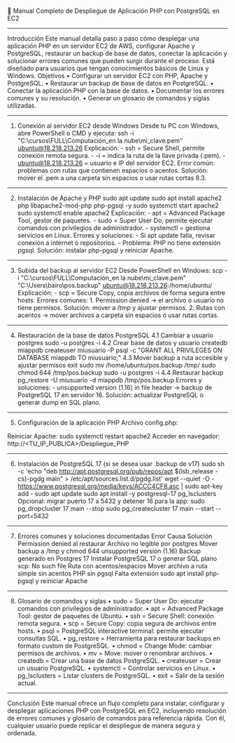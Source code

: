 📝 Manual Completo de Despliegue de Aplicación PHP con PostgreSQL en EC2
________________________________________
Introducción
Este manual detalla paso a paso cómo desplegar una aplicación PHP en un servidor EC2 de AWS, configurar Apache y PostgreSQL, restaurar un backup de base de datos, conectar la aplicación y solucionar errores comunes que pueden surgir durante el proceso. Está diseñado para usuarios que tengan conocimientos básicos de Linux y Windows.
Objetivos
•	Configurar un servidor EC2 con PHP, Apache y PostgreSQL.
•	Restaurar un backup de base de datos en PostgreSQL.
•	Conectar la aplicación PHP con la base de datos.
•	Documentar los errores comunes y su resolución.
•	Generar un glosario de comandos y siglas utilizadas.
________________________________________
1. Conexión al servidor EC2 desde Windows
Desde tu PC con Windows, abre PowerShell o CMD y ejecuta:
ssh -i "C:\cursos\FULL\Computación_en la nube\mi_clave.pem" ubuntu@18.218.213.26
Explicación: - ssh = Secure Shell, permite conexión remota segura. - -i = indica la ruta de la llave privada (.pem). - ubuntu@18.218.213.26 = usuario e IP del servidor EC2.
Error común: problemas con rutas que contienen espacios o acentos. Solución: mover el .pem a una carpeta sin espacios o usar rutas cortas 8.3.
________________________________________
2. Instalación de Apache y PHP
sudo apt update
sudo apt install apache2 php libapache2-mod-php php-pgsql -y
sudo systemctl start apache2
sudo systemctl enable apache2
Explicación: - apt = Advanced Package Tool, gestor de paquetes. - sudo = Super User Do, permite ejecutar comandos con privilegios de administrador. - systemctl = gestiona servicios en Linux.
Errores y soluciones: - Si apt update falla, revisar conexión a internet o repositorios. - Problema: PHP no tiene extensión pgsql. Solución: instalar php-pgsql y reiniciar Apache.
________________________________________
3. Subida del backup al servidor EC2
Desde PowerShell en Windows:
scp -i "C:\cursos\FULL\Computación_en la nube\mi_clave.pem" "C:\Users\bairo\pos.backup" ubuntu@18.218.213.26:/home/ubuntu/
Explicación: - scp = Secure Copy, copia archivos de forma segura entre hosts.
Errores comunes: 1. Permission denied → el archivo o usuario no tiene permisos. Solución: mover a /tmp y ajustar permisos. 2. Rutas con acentos → mover archivos a carpeta sin espacios o usar rutas cortas.
________________________________________
4. Restauración de la base de datos PostgreSQL
4.1 Cambiar a usuario postgres
sudo -u postgres -i
4.2 Crear base de datos y usuario
createdb miappdb
createuser miusuario -P
psql -c "GRANT ALL PRIVILEGES ON DATABASE miappdb TO miusuario;"
4.3 Mover backup a ruta accesible y ajustar permisos
exit
sudo mv /home/ubuntu/pos.backup /tmp/
sudo chmod 644 /tmp/pos.backup
sudo -u postgres -i
4.4 Restaurar backup
pg_restore -U miusuario -d miappdb /tmp/pos.backup
Errores y soluciones: - unsupported version (1.16) in file header → backup de PostgreSQL 17 en servidor 16. Solución: actualizar PostgreSQL o generar dump en SQL plano.
________________________________________
5. Configuración de la aplicación PHP
Archivo config.php:
<?php
$host = "localhost";
$port = "5432";
$dbname = "miappdb";
$user = "miusuario";
$password = "TU_CONTRASEÑA";

$conn = pg_connect("host=$host port=$port dbname=$dbname user=$user password=$password");

if (!$conn) {
    die("Error al conectar a la base de datos.");
}
?>
Reiniciar Apache:
sudo systemctl restart apache2
Acceder en navegador:
http://<TU_IP_PUBLICA>/Despliegue_PHP
________________________________________
6. Instalación de PostgreSQL 17 (si se desea usar .backup de v17)
sudo sh -c 'echo "deb http://apt.postgresql.org/pub/repos/apt $(lsb_release -cs)-pgdg main" > /etc/apt/sources.list.d/pgdg.list'
wget --quiet -O - https://www.postgresql.org/media/keys/ACCC4CF8.asc | sudo apt-key add -
sudo apt update
sudo apt install -y postgresql-17
pg_lsclusters
Opcional: migrar puerto 17 a 5432 y detener 16 para la app:
sudo pg_dropcluster 17 main --stop
sudo pg_createcluster 17 main --start --port=5432
________________________________________
7. Errores comunes y soluciones documentadas
Error	Causa	Solución
Permission denied al restaurar	Archivo no legible por postgres	Mover backup a /tmp y chmod 644
unsupported version (1.16)	Backup generado en Postgres 17	Instalar PostgreSQL 17 o generar SQL plano
scp: No such file	Ruta con acentos/espacios	Mover archivo a ruta simple sin acentos
PHP sin pgsql	Falta extensión	sudo apt install php-pgsql y reiniciar Apache
________________________________________
8. Glosario de comandos y siglas
•	sudo = Super User Do: ejecutar comandos con privilegios de administrador.
•	apt = Advanced Package Tool: gestor de paquetes de Ubuntu.
•	ssh = Secure Shell: conexión remota segura.
•	scp = Secure Copy: copia segura de archivos entre hosts.
•	psql = PostgreSQL interactive terminal: permite ejecutar consultas SQL.
•	pg_restore = Herramienta para restaurar backups en formato custom de PostgreSQL.
•	chmod = Change Mode: cambiar permisos de archivos.
•	mv = Move: mover o renombrar archivos.
•	createdb = Crear una base de datos PostgreSQL.
•	createuser = Crear un usuario PostgreSQL.
•	systemctl = Controlar servicios en Linux.
•	pg_lsclusters = Listar clusters de PostgreSQL.
•	exit = Salir de la sesión actual.
________________________________________
Conclusión
Este manual ofrece un flujo completo para instalar, configurar y desplegar aplicaciones PHP con PostgreSQL en EC2, incluyendo resolución de errores comunes y glosario de comandos para referencia rápida. Con él, cualquier usuario puede replicar el despliegue de manera segura y ordenada.
